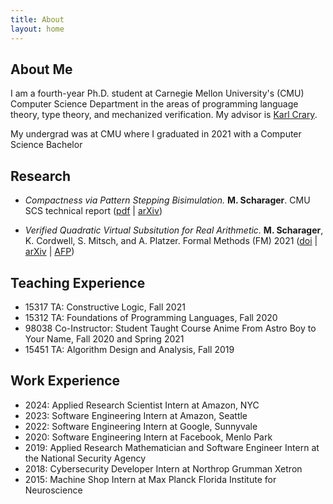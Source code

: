 ```yaml
---
title: About
layout: home
---
```


About Me
--------

I am a fourth-year Ph.D. student at Carnegie Mellon University's (CMU) Computer Science Department in the areas of programming language theory, type theory, and mechanized verification. My advisor is [Karl Crary](http://www.cs.cmu.edu/~crary/).

My undergrad was at CMU where I graduated in 2021 with a Computer Science Bachelor

Research
------
- _Compactness via Pattern Stepping Bisimulation._
**M. Scharager**.
CMU SCS technical report ([pdf](http://reports-archive.adm.cs.cmu.edu/anon/2024/CMU-CS-24-117.pdf) | [arXiv](https://arxiv.org/abs/2405.01687))

- _Verified Quadratic Virtual Subsitution for Real Arithmetic._
**M. Scharager**, K. Cordwell, S. Mitsch, and A. Platzer.
Formal Methods (FM) 2021 ([doi](https://link.springer.com/chapter/10.1007%2F978-3-030-90870-6_11) | [arXiv](https://arxiv.org/pdf/2105.14183.pdf) | [AFP](https://www.isa-afp.org/entries/Virtual_Substitution.html))


Teaching Experience
-------------------
- 15317 TA: Constructive Logic, Fall 2021
- 15312 TA: Foundations of Programming Languages, Fall 2020
- 98038 Co-Instructor: Student Taught Course Anime From Astro Boy to Your Name, Fall 2020 and Spring 2021
- 15451 TA: Algorithm Design and Analysis, Fall 2019

Work Experience
---------------
- 2024: Applied Research Scientist Intern at Amazon, NYC
- 2023: Software Engineering Intern at Amazon, Seattle
- 2022: Software Engineering Intern at Google, Sunnyvale
- 2020: Software Engineering Intern at Facebook, Menlo Park
- 2019: Applied Research Mathematician and Software Engineer Intern at the National Security Agency
- 2018: Cybersecurity Developer Intern at Northrop Grumman Xetron
- 2015: Machine Shop Intern at Max Planck Florida Institute for Neuroscience
